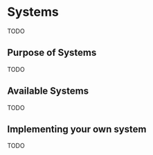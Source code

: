 # Systems

TODO

## Purpose of Systems

TODO

## Available Systems

TODO

## Implementing your own system

TODO
